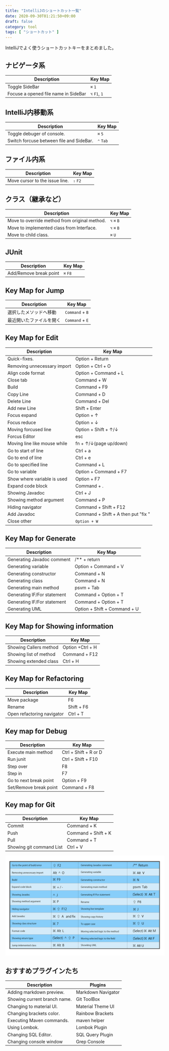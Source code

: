 ```yaml
---
title: "IntelliJのショートカット一覧"
date: 2020-09-30T01:21:50+09:00
draft: false
category: tool
tags: [ "ショートカット" ]
---
```


IntelliJでよく使うショートカットキーをまとめました。  
<!--more-->

## ナビゲータ系

| Description                          | Key Map       |
| ------------------------------------ | ------------- |
| Toggle SideBar                       | `⌘` `1`       |
| Focuse a opened file name in SideBar | `⌥` `F1`, `1` |

## IntelliJ内移動系

| Description                              | Key Map   |
| ---------------------------------------- | --------- |
| Toggle debuger of console.               | `⌘` `5`   |
| Switch forcuse between file and SideBar. | `⌃` `Tab` |

## ファイル内系

| Description              | Key Map  |
| ------------------------ | -------- |
| Move cursor to the issue line. | `⇧` `F2` |

## クラス（継承など）

| Description                                   | Key Map     |
| --------------------------------------------- | ----------- |
| Move to override method from original method. | `⌥` `⌘` `B` |
| Move to implemented class from Interface.     | `⌥` `⌘` `B` |
| Move to child class.                          | `⌘` `U`     |

## JUnit

| Description            | Key Map  |
| ---------------------- | -------- |
| Add/Remove break point | `⌘` `F8` |

## Key Map for Jump

| Description  | Key Map         |
| ------------ | --------------- |
| 選択したメソッドへ移動  | `Command` + `B` |
| 最近開いたファイルを開く | `Command` + `E` |

## Key Map for Edit

| Description                  | Key Map                             |
| ---------------------------- | ----------------------------------- |
| Quick-fixes.                 | Option + Return                     |
| Removing unnecessary import  | Option + Ctrl + O                   |
| Align code format            | Option + Command + L                |
| Close tab                    | Command + W                         |
| Build                        | Command + F9                        |
| Copy Line                    | Command + D                         |
| Delete Line                  | Command + Del                       |
| Add new Line                 | Shift + Enter                       |
| Focus expand                 | Option + ↑                          |
| Focus reduce                 | Option + ↓                          |
| Moving forcused line         | Option + Shift + ↑/↓                |
| Forcus Editor                | esc                                 |
| Moving line like mouse while | fn + ↑/↓(page up/down)              |
| Go to start of line          | Ctrl + a                            |
| Go to end of line            | Ctrl + e                            |
| Go to specified line         | Command + L                         |
| Go to variable               | Option + Command + F7               |
| Show where variable is used  | Option + F7                         |
| Expand code block            | Command + .                         |
| Showing Javadoc              | Ctrl + J                            |
| Showing method argument      | Command + P                         |
| Hiding navigator             | Command + Shift + F12               |
| Add Javadoc                  | Command + Shift + A then put "fix " |
| Close other                  | `Option + W`                        |


## Key Map for Generate

| Description                 | Key Map                      |
| --------------------------- | ---------------------------- |
| Generating Javadoc comment  | /** + return                 |
| Generating variable         | Option + Command + V         |
| Generating constructor      | Command + N                  |
| Generating class            | Command + N                  |
| Generating main method      | psvm + Tab                   |
| Generating IF/For statement | Command + Option + T         |
| Generating IF/For statement | Command + Option + T         |
| Generating UML              | Option + Shift + Command + U |


## Key Map for Showing information

| Description            | Key Map          |
| ---------------------- | ---------------- |
| Showing Callers method | Option +Ctrl + H |
| Showing list of method | Command + F12    |
| Showing extended class | Ctrl + H         |


## Key Map for Refactoring

| Description                | Key Map    |
| -------------------------- | ---------- |
| Move package               | F6         |
| Rename                     | Shift + F6 |
| Open refactoring navigator | Ctrl + T   |

## Key map for Debug

| Description            | Key Map               |
| ---------------------- | --------------------- |
| Execute main method    | Ctrl + Shift + R or D |
| Run junit              | Ctrl + Shift + F10    |
| Step over              | F8                    |
| Step in                | F7                    |
| Go to next break point | Option + F9           |
| Set/Remove break point | Command + F8          |

## Key map for Git

| Description              | Key Map             |
| ------------------------ | ------------------- |
| Commit                   | Command + K         |
| Push                     | Command + Shift + K |
| Pull                     | Command + T         |
| Showing git command List | Ctrl + V            |

![](./img/intellij-shortcut-key.png)  


## おすすめプラグインたち

| Description                  | Plugins            |
| ---------------------------- | ------------------ |
| Adding markdown preview.     | Markdown Navigator |
| Showing current branch name. | Git ToolBox        |
| Changing to material UI.     | Material Theme UI  |
| Changing brackets color.     | Rainbow Brackets   |
| Executing Maven commands.    | maven helper       |
| Using Lombok.                | Lombok Plugin      |
| Changing SQL Editor.         | SQL Query Plugin   |
| Changing console window      | Grep Console       |

